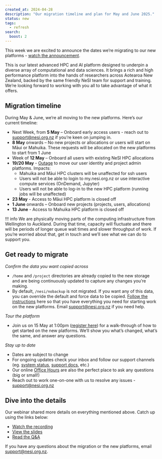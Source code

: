 ```yaml
---
created_at: 2024-04-28
description: "Our migration timeline and plan for May and June 2025."
status: new
tags:
  - refresh
search:
  boost: 2
---
```


This week we are excited to announce the dates we’re migrating to our new platforms - [watch the announcement](https://youtu.be/EBDwWN6Fsas?si=rSV8SxfzmUZi5NcG).

This is our latest advanced HPC and AI platform designed to underpin a diverse array of computational and data sciences. It brings a rich and high performance platform into the hands of researchers across Aotearoa New Zealand, backed by the same friendly NeSI team for support and training. We’re looking forward to working with you all to take advantage of what it offers.

 

## Migration timeline

During May & June, we’re all moving to the new platforms. Here’s our current timeline:

* Next Week, from **5 May** – Onboard early access users - reach out to support@nesi.org.nz if you’re keen on jumping in.
* **8 May** onwards – No new projects or allocations or users will start on Māui or Mahuika. These requests will be allocated on the new platforms to start from 1 June
* Week of **12 May** – Onboard all users with existing NeSI HPC allocations
* **19/20 May** - [Outage](https://status.nesi.org.nz/incidents/3y3ttj57fts6) to move our user identity and project admin platforms. Impacts:
  * Mahuika and Māui HPC clusters will be unaffected for ssh users
  * Users will not be able to login to my.nesi.org.nz or use interactive compute services (OnDemand, Jupyter)
  * Users will not be able to log-in to the new HPC platform (running jobs will be unaffected)
* **23 May** - Access to Māui HPC platform is closed off
* **1 June** onwards – Onboard new projects (projects, users, allocations)
* **13 June** - Access to Mahuika HPC platform is closed off


!!! info
    We are physically moving parts of the computing infrastructure from Wellington to Auckland. 
    During that time, capacity will fluctuate and there will be periods of longer queue wait times and slower throughput of work. 
    If you’re worried about that, get in touch and we’ll see what we can do to support you.

 
## Get ready to migrate

_Confirm the data you want copied across_

- `/home` and `/project` directories are already copied to the new storage and are being continuously updated to capture any changes you’re making. 
- By default, `/nesi/nobackup` is not migrated. If you want any of this data, you can override the default and force data to be copied. [Follow the instructions](https://docs.nesi.org.nz/Storage/File_Systems_and_Quotas/Moving_to_the_new_filesystem/) here so that you have everything you need for starting work on the new platforms. Email support@nesi.org.nz if you need help.

_Tour the platform_

- Join us on 15 May at 1:00pm ([register here](https://www.eventbrite.co.nz/e/platform-refresh-update-getting-started-on-the-new-platforms-registration-1347251127389?aff=oddtdtcreator)) for a walk-through of how to get started on the new platforms. We’ll show you what’s changed, what’s the same, and answer any questions.

_Stay up to date_

- Dates are subject to change
- For ongoing updates check your inbox and follow our support channels (eg. [system status](https://status.nesi.org.nz/), [support docs](https://docs.nesi.org.nz/), etc.)
- Our online [Office Hours](https://docs.nesi.org.nz/Getting_Started/Getting_Help/Weekly_Online_Office_Hours/) are also the perfect place to ask any questions (big or small!)
- Reach out to work one-on-one with us to resolve any issues - support@nesi.org.nz

 
## Dive into the details

Our webinar shared more details on everything mentioned above. Catch up using the links below:

- [Watch the recording](https://youtu.be/EBDwWN6Fsas?si=rSV8SxfzmUZi5NcG) 
- [View the slides](https://drive.google.com/file/d/1DFdGTwQNZft6try6PTTlpJ-5-RmxB42Y/view?usp=sharing)
- [Read the Q&A](https://docs.google.com/document/d/18OZXXzezhoCN8BspEsz66enGVSE_yyBAubygiC7QDwU/edit?usp=sharing)

 
If you have any questions about the migration or the new platforms, email support@nesi.org.nz. 

 
